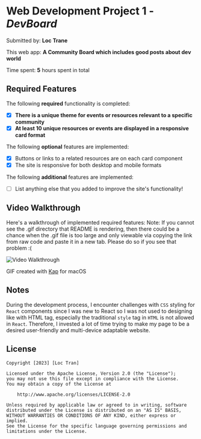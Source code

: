 # Web Development Project 1 - *DevBoard*

Submitted by: **Loc Trane**

This web app: **A Community Board which includes good posts about dev world**

Time spent: **5** hours spent in total

## Required Features

The following **required** functionality is completed:

- [x] **There is a unique theme for events or resources relevant to a specific community**
- [x] **At least 10 unique resources or events are displayed in a responsive card format**

The following **optional** features are implemented:

- [x] Buttons or links to a related resources are on each card component
- [x] The site is responsive for both desktop and mobile formats

The following **additional** features are implemented:

* [ ] List anything else that you added to improve the site's functionality!

## Video Walkthrough

Here's a walkthrough of implemented required features:
Note: If you cannot see the .gif directory that README is rendering, then there could be a chance when the .gif file is too large and only viewable via copying the link from raw code and paste it in a new tab. Please do so if you see that problem :(

<img src='https://i.imgur.com/vNabNgH.gif' title='Video Walkthrough' width='' alt='Video Walkthrough' />

<!-- Replace this with whatever GIF tool you used! -->
GIF created with [Kap](https://getkap.co/) for macOS
<!-- Recommended tools:
[Kap](https://getkap.co/) for macOS
[ScreenToGif](https://www.screentogif.com/) for Windows
[peek](https://github.com/phw/peek) for Linux. -->

## Notes

During the development process, I encounter challenges with `CSS` styling for `React` components since I was new to React so I
was not used to designing like with HTML tag, especially the traditional `style` tag in `HTML` is not allowed in `React`. Therefore, I
invested a lot of time trying to make my page to be a desired user-friendly and multi-device adaptable website.

## License

    Copyright [2023] [Loc Tran]

    Licensed under the Apache License, Version 2.0 (the "License");
    you may not use this file except in compliance with the License.
    You may obtain a copy of the License at

        http://www.apache.org/licenses/LICENSE-2.0

    Unless required by applicable law or agreed to in writing, software
    distributed under the License is distributed on an "AS IS" BASIS,
    WITHOUT WARRANTIES OR CONDITIONS OF ANY KIND, either express or implied.
    See the License for the specific language governing permissions and
    limitations under the License.
